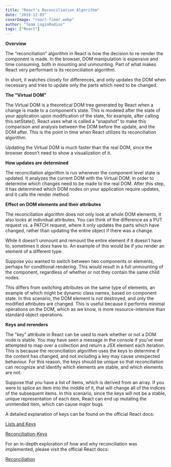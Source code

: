 ```yaml
---
title: "React's Reconciliation Algorithm"
date: "2019-12-03"
coverImage: "react-fiber.webp"
author: "Team LoginRadius"
tags: ["React"]
---
```


**Overview**  

The “reconciliation” algorithm in React is how the decision to re-render the component is made. In the browser, DOM manipulation is expensive and time consuming, both in mounting and unmounting. Part of what makes React very performant is its reconciliation algorithm.  

In short, it watches closely for differences, and only updates the DOM when necessary and tries to update only the parts which need to be changed.  

**The “Virtual DOM”**  

The Virtual DOM is a theoretical DOM tree generated by React when a change is made to a component’s state. This is modeled after the state of your application upon modification of the state, for example, after calling this.setState(). React uses what is called a “snapshot” to make this comparison and analysis between the DOM before the update, and the DOM after. This is the point in time when React utilizes its reconciliation algorithm.  

Updating the Virtual DOM is much faster than the real DOM, since the browser doesn’t need to show a visualization of it.  

**How updates are determined**  

The reconciliation algorithm is run whenever the component level state is updated. It analyzes the current DOM with the Virtual DOM, in order to determine which changes need to be made to the real DOM. After this step, it has determined which DOM nodes on your application require updates, and it calls the render method.  

**Effect on DOM elements and their attributes**  

The reconciliation algorithm does not only look at whole DOM elements, it also looks at individual attributes. You can think of the difference as a PUT request vs. a PATCH request, where it only updates the parts which have changed, rather than updating the entire object if there was a change.  

While it doesn’t unmount and remount the entire element if it doesn’t have to, sometimes it _does_ have to. An example of this would be if you render an element of a different type.  

Suppose you wanted to switch between two components or elements, perhaps for conditional rendering. This would result in a full unmounting of the component, regardless of whether or not they contain the same child nodes.  

This differs from switching attributes on the same type of elements, an example of which might be dynamic class names, based on component state. In this scenario, the DOM element is _not_ destroyed, and only the modified attributes are changed. This is useful because it performs minimal operations on the DOM, which as we know, is more resource-intensive than standard object operations.  

**Keys and rerenders**  

The "key" attribute in React can be used to mark whether or not a DOM node is stable. You may have seen a message in the console if you’ve ever attempted to map over a collection and return a JSX element each iteration. This is because the reconciliation algorithm uses the keys to determine if the content has changed, and not including a key may cause unexpected behaviour. For this reason, the keys should be unique so that reconciliation can recognize and identify which elements are stable, and which elements are not.  

Suppose that you have a list of items, which is derived from an array. If you were to splice an item into the middle of it, that will change all of the indices of the subsequent items. In this scenario, since the keys will not be a stable, unique representation of each item, React can end up mutating the unintended item, which can cause major bugs.  

A detailed explanation of keys can be found on the official React docs:

[Lists and Keys](https://reactjs.org/docs/lists-and-keys.html)

[Reconciliation-Keys](https://reactjs.org/docs/reconciliation.html#keys)

For an in-depth exploration of how and why reconciliation was implemented, please visit the official React docs:

[Reconciliation](https://reactjs.org/docs/reconciliation.html)
